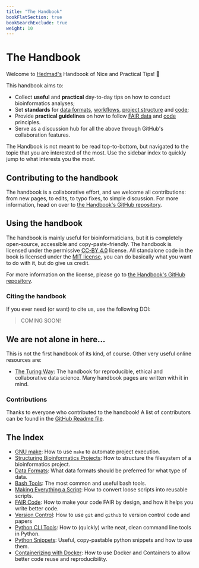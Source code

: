 ```yaml
---
title: "The Handbook"
bookFlatSection: true
bookSearchExclude: true
weight: 10
---
```


# The Handbook

Welcome to [Hedmad's](https://github.com/MrHedmad) Handbook of Nice and Practical Tips! 🎉

This handbook aims to:
- Collect **useful** and **practical** day-to-day tips on how to conduct bioinformatics analyses;
- Set **standards** for [data formats](/handbook/data/data_formats.md), [workflows](/handbook/project_structure/using_make.md), [project structure](/handbook/project_structure/structuring_a_project.md) and [code](/handbook/code/README.md);
- Provide **practical guidelines** on how to follow [FAIR data](https://www.nature.com/articles/sdata201618) and [code](https://faircode.io/) principles.
- Serve as a discussion hub for all the above through GitHub's collaboration features.

The Handbook is not meant to be read top-to-bottom, but navigated to the topic that you are interested of the most. Use the sidebar index to quickly jump to what interests you the most.

## Contributing to the handbook

The handbook is a collaborative effort, and we welcome all contributions: from new pages, to edits, to typo fixes, to simple discussion. For more information, head on over to [the Handbook's GitHub repository](https://github.com/MrHedmad/Handbook).

## Using the handbook
The handbook is mainly useful for bioinformaticians, but it is completely open-source, accessible and copy-paste-friendly.
The handbook is licensed under the permissive [CC-BY 4.0](https://creativecommons.org/licenses/by/4.0/) license. All standalone code in the book is licensed under the [MIT license](https://opensource.org/license/mit/), you can do basically what you want to do with it, but do give us credit.

For more information on the license, please go to [the Handbook's GitHub repository](https://github.com/MrHedmad/Handbook).

### Citing the handbook
If you ever need (or want) to cite us, use the following DOI:

> COMING SOON!

## We are not alone in here...

This is not the first handbook of its kind, of course. Other very useful online resources are:
- [The Turing Way](https://the-turing-way.netlify.app/index.html): The handbook for reproducible, ethical and collaborative data science. Many handbook pages are written with it in mind.

### Contributions

Thanks to everyone who contributed to the handbook! A list of contributors can be found in the [GitHub Readme file](https://github.com/MrHedmad/Handbook).
## The Index
- [GNU make](/docs/project_structure/using_make.md): How to use `make` to automate project execution.
- [Structuring Bioinformatics Projects](/docs/project_structure/structuring_a_project.md): How to structure the filesystem of a bioinformatics project.
- [Data Formats](/docs/data/data_formats.md): What data formats should be preferred for what type of data.
- [Bash Tools](/docs/code/bash_tools.md): The most common and useful bash tools.
- [Making Everything a Script](/docs/code/making_everyhing_a_script.md): How to convert loose scripts into reusable scripts.
- [FAIR Code](/docs/code/fair_code.md): How to make your code FAIR by design, and how it helps you write better code.
- [Version Control](/docs/code/version_control.md): How to use `git` and `github` to version control code and papers
- [Python CLI Tools](/docs/code/python/python_tools.md): How to (quickly) write neat, clean command line tools in Python.
- [Python Snippets](/docs/code/python/python_snippets.md): Useful, copy-pastable python snippets and how to use them.
- [Containerizing with Docker](/docs/miscellaneous/containerizing.md): How to use Docker and Containers to allow better code reuse and reproducibility.
